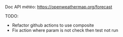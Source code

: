 
Doc API météo:
https://openweathermap.org/forecast

TODO:
- Refactor github actions to use composite
- Fix action where param is not check then test not run